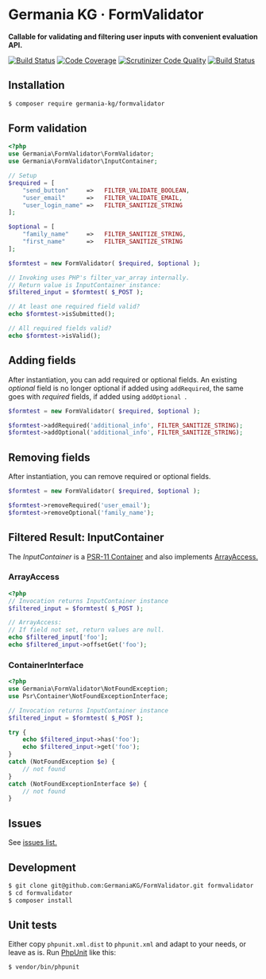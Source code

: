 # Germania KG · FormValidator

**Callable for validating and filtering user inputs with convenient evaluation API.**

[![Build Status](https://travis-ci.org/GermaniaKG/FormValidator.svg?branch=master)](https://travis-ci.org/GermaniaKG/FormValidator)
[![Code Coverage](https://scrutinizer-ci.com/g/GermaniaKG/FormValidator/badges/coverage.png?b=master)](https://scrutinizer-ci.com/g/GermaniaKG/FormValidator/?branch=master)
[![Scrutinizer Code Quality](https://scrutinizer-ci.com/g/GermaniaKG/FormValidator/badges/quality-score.png?b=master)](https://scrutinizer-ci.com/g/GermaniaKG/FormValidator/?branch=master)
[![Build Status](https://scrutinizer-ci.com/g/GermaniaKG/FormValidator/badges/build.png?b=master)](https://scrutinizer-ci.com/g/GermaniaKG/FormValidator/build-status/master)

## Installation

```bash
$ composer require germania-kg/formvalidator
```


## Form validation

```php
<?php
use Germania\FormValidator\FormValidator;
use Germania\FormValidator\InputContainer;

// Setup
$required = [
	"send_button"     =>   FILTER_VALIDATE_BOOLEAN,
	"user_email"      =>   FILTER_VALIDATE_EMAIL,
	"user_login_name" =>   FILTER_SANITIZE_STRING
];

$optional = [
	"family_name"     =>   FILTER_SANITIZE_STRING,
	"first_name"      =>   FILTER_SANITIZE_STRING
];

$formtest = new FormValidator( $required, $optional );

// Invoking uses PHP's filter_var_array internally.
// Return value is InputContainer instance:
$filtered_input = $formtest( $_POST );

// At least one required field valid?
echo $formtest->isSubmitted();

// All required fields valid?
echo $formtest->isValid();


```

## Adding fields

After instantiation, you can add required or optional fields. An existing *optional* field is no longer optional if added using `addRequired`, the same goes with *required* fields, if added using `addOptional `.

```php
$formtest = new FormValidator( $required, $optional );

$formtest->addRequired('additional_info', FILTER_SANITIZE_STRING);
$formtest->addOptional('additional_info', FILTER_SANITIZE_STRING);
```


## Removing fields

After instantiation, you can remove required or optional fields.

```php
$formtest = new FormValidator( $required, $optional );

$formtest->removeRequired('user_email');
$formtest->removeOptional('family_name');
```



## Filtered Result: InputContainer

The *InputContainer* is a 
[PSR-11 Container](https://github.com/php-fig/fig-standards/blob/master/accepted/PSR-11-container.md) and
also implements [ArrayAccess.](http://php.net/manual/de/class.arrayaccess.php)


### ArrayAccess

```php
<?php
// Invocation returns InputContainer instance
$filtered_input = $formtest( $_POST );

// ArrayAccess: 
// If field not set, return values are null.
echo $filtered_input['foo'];
echo $filtered_input->offsetGet('foo');
```

### ContainerInterface

```php
<?php
use Germania\FormValidator\NotFoundException;
use Psr\Container\NotFoundExceptionInterface;

// Invocation returns InputContainer instance
$filtered_input = $formtest( $_POST );

try {
	echo $filtered_input->has('foo');
	echo $filtered_input->get('foo');
}
catch (NotFoundException $e) {
	// not found
}
catch (NotFoundExceptionInterface $e) {
	// not found
}
```




## Issues

See [issues list.][i0]

[i0]: https://github.com/GermaniaKG/FormValidator/issues 

## Development

```bash
$ git clone git@github.com:GermaniaKG/FormValidator.git formvalidator
$ cd formvalidator
$ composer install
```

## Unit tests

Either copy `phpunit.xml.dist` to `phpunit.xml` and adapt to your needs, or leave as is. 
Run [PhpUnit](https://phpunit.de/) like this:

```bash
$ vendor/bin/phpunit
```


